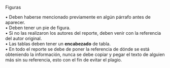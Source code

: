 Figuras

• Deben haberse mencionado previamente en algún párrafo antes de aparecer.  
• Deben tener un pie de figura.  
• Si no las realizaron los autores del reporte, deben venir con la referencia del autor original.  
• Las tablas deben tener un **encabezado** de tabla.  
• En todo el reporte se debe de poner la referencia de dónde se está obteniendo la información, nunca se debe copiar y pegar el texto de alguien más sin su referencia, esto con el fin de evitar el plagio.